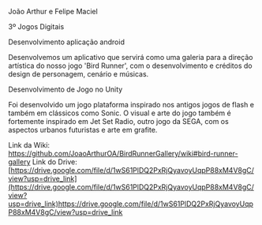 João Arthur e Felipe Maciel

3º Jogos Digitais

Desenvolvimento aplicação android

Desenvolvemos um aplicativo que servirá como uma galeria para a direção artística do nosso jogo 'Bird Runner', com o desenvolvimento e créditos do design de personagem, cenário e músicas.

Desenvolvimento de Jogo no Unity

Foi desenvolvido um jogo plataforma inspirado nos antigos jogos de flash e também em clássicos como Sonic. O visual e arte do jogo também é fortemente inspirado em Jet Set Radio, outro jogo da SEGA, com os aspectos urbanos futuristas e arte em grafite.

Link da Wiki: https://github.com/JoaoArthurOA/BirdRunnerGallery/wiki#bird-runner-gallery
Link do Drive: [https://drive.google.com/file/d/1wS61PlDQ2PxRjQyavoyUqpP88xM4V8gC/view?usp=drive_link](https://drive.google.com/file/d/1wS61PlDQ2PxRjQyavoyUqpP88xM4V8gC/view?usp=drive_link)https://drive.google.com/file/d/1wS61PlDQ2PxRjQyavoyUqpP88xM4V8gC/view?usp=drive_link
